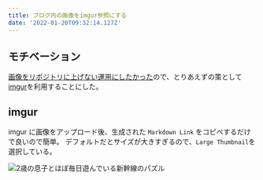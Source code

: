 ```yaml
---
title: ブログ内の画像をimgur参照にする
date: '2022-01-20T09:32:14.127Z'
---
```


## モチベーション

[画像をリポジトリに上げない運用にしたかった](../2022-01-16)ので、とりあえずの策として[imgur](https://imgur.com/)を利用することにした。

## imgur

imgur に画像をアップロード後、生成された `Markdown Link` をコピペするだけで良いので簡単。
デフォルトだとサイズが大きすぎるので、`Large Thumbnail`を選択している。

![2歳の息子とほぼ毎日遊んでいる新幹線のパズル](https://i.imgur.com/dtg4wtFl.jpg)

